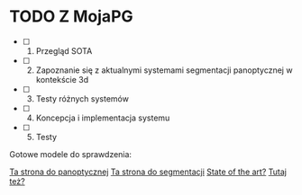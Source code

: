 # TODO Z MojaPG

- [ ] 1. Przegląd SOTA
- [ ] 2. Zapoznanie się z aktualnymi systemami segmentacji panoptycznej w kontekście 3d
- [ ] 3. Testy różnych systemów 
- [ ] 4. Koncepcja i implementacja systemu
- [ ] 5. Testy

Gotowe modele do sprawdzenia:

[Ta strona do panoptycznej](https://paperswithcode.com/task/panoptic-segmentation)
[Ta strona do segmentacji](https://paperswithcode.com/task/semantic-segmentation)
[State of the art?](https://deci.ai/blog/sota-dnns-overview/)
[Tutaj też?](https://deci.ai/blog/semantic-segmentation-sota-architectures/)
